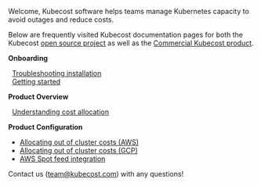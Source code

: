 Welcome, Kubecost software helps teams manage Kubernetes capacity to avoid outages and reduce costs. 

Below are frequently visited Kubecost documentation pages for both the Kubecost [open source project](https://github.com/kubecost/cost-model) as well as the [Commercial Kubecost product](http://kubecost.com).

__Onboarding__

&nbsp;&nbsp;[Troubleshooting installation](/troubleshoot-install.md)  
&nbsp;&nbsp;[Getting started](/getting-started.md)

__Product Overview__

&nbsp;&nbsp;[Understanding cost allocation](/cost-allocation.md)  

__Product Configuration__
* [Allocating out of cluster costs (AWS)](/aws-out-of-cluster.md)
* [Allocating out of cluster costs (GCP)](/gcp-out-of-cluster.md)
* [AWS Spot feed integration](/getting-started.md#spot-nodes)

Contact us (team@kubecost.com) with any questions!
